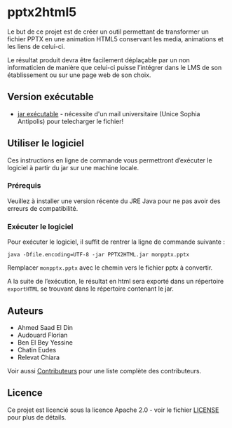 # pptx2html5

Le but de ce projet est de créer un outil permettant de transformer un fichier PPTX en une animation HTML5 conservant les media, animations et les liens de celui-ci.

Le résultat produit devra être facilement déplaçable par un non informaticien de manière que celui-ci puisse l’intégrer dans le LMS de son établissement ou sur une page web de son choix.

## Version exécutable

* [jar exécutable](https://unice-my.sharepoint.com/:u:/g/personal/saad-el-din_ahmed_etu_unice_fr/EaAW5WJ6SihAnsDjZ7bBlLEBBYZChAqoBw2rFG2lmqJyMw?e=3WGefh) - nécessite d'un mail universitaire (Unice Sophia Antipolis) pour telecharger le fichier!

## Utiliser le logiciel

Ces instructions en ligne de commande vous permettront d’exécuter le logiciel à partir du jar sur une machine locale.

### Prérequis

Veuillez à installer une version récente du JRE Java pour ne pas avoir des erreurs de compatibilité.

### Exécuter le logiciel

Pour exécuter le logiciel, il suffit de rentrer la ligne de commande suivante :
```
java -Dfile.encoding=UTF-8 -jar PPTX2HTML.jar monpptx.pptx
```
Remplacer ``monpptx.pptx`` avec le chemin vers le fichier pptx à convertir.

A la suite de l’exécution, le résultat en html sera exporté dans un répertoire ``exportHTML`` se trouvant dans le répertoire contenant le jar.

## Auteurs

* Ahmed Saad El Din
* Audouard Florian
* Ben El Bey Yessine
* Chatin Eudes
* Relevat Chiara

Voir aussi [Contributeurs](https://git-iutinfo.unice.fr/rey/pt-s4t-g1-pptx2html5/-/graphs/master) pour une liste complète des contributeurs.

## Licence

Ce projet est licencié sous la licence Apache 2.0 - voir le fichier [LICENSE](LICENSE) pour plus de détails.